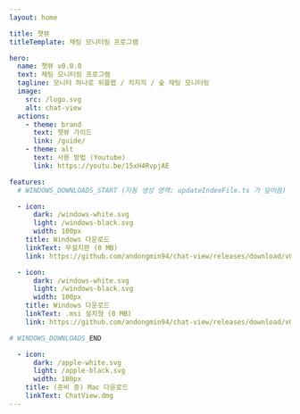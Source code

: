 ```yaml
---
layout: home

title: 챗뷰
titleTemplate: 채팅 모니터링 프로그램

hero:
  name: 챗뷰 v0.0.0
  text: 채팅 모니터링 프로그램
  tagline: 모니터 하나로 위플랩 / 치지직 / 숲 채팅 모니터링
  image:
    src: /logo.svg
    alt: chat-view
  actions:
    - theme: brand
      text: 챗뷰 가이드
      link: /guide/
    - theme: alt
      text: 사용 방법 (Youtube)
      link: https://youtu.be/15xH4RvpjAE

features:
  # WINDOWS_DOWNLOADS_START (자동 생성 영역: updateIndexFile.ts 가 덮어씀)

  - icon:
      dark: /windows-white.svg
      light: /windows-black.svg
      width: 100px
    title: Windows 다운로드
    linkText: 무설치판 (0 MB)
    link: https://github.com/andongmin94/chat-view/releases/download/v0.0.0/ChatView.exe

  - icon:
      dark: /windows-white.svg
      light: /windows-black.svg
      width: 100px
    title: Windows 다운로드
    linkText: .msi 설치형 (0 MB)
    link: https://github.com/andongmin94/chat-view/releases/download/v0.0.0/ChatView-0.0.0-x64.msi

# WINDOWS_DOWNLOADS_END

  - icon:
      dark: /apple-white.svg
      light: /apple-black.svg
      width: 100px
    title: (준비 중) Mac 다운로드
    linkText: ChatView.dmg
---
```

